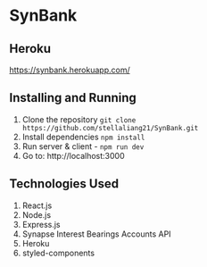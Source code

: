 # SynBank

## Heroku
https://synbank.herokuapp.com/

## Installing and Running
1. Clone the repository `git clone https://github.com/stellaliang21/SynBank.git`
2. Install dependencies `npm install`
2. Run server & client - `npm run dev`
3. Go to: http://localhost:3000

## Technologies Used 
1. React.js
2. Node.js
3. Express.js
4. Synapse Interest Bearings Accounts API
5. Heroku
6. styled-components


